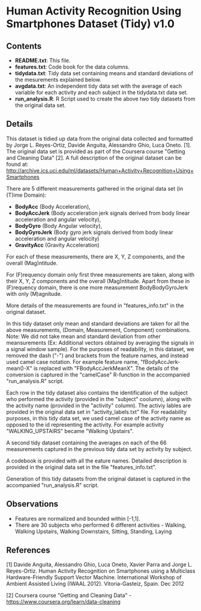 # Human Activity Recognition Using Smartphones Dataset (Tidy) v1.0

## Contents
- **README.txt**: This file.
- **features.txt**: Code book for the data columns.
- **tidydata.txt**: Tidy data set containing means and standard deviations of the mesurements explained below.
- **avgdata.txt**: An independent tidy data set with the average of each variable for each activity and each subject in the tidydata.txt data set.
- **run_analysis.R**: R Script used to create the above two tidy datasets from the original data set.

## Details
This dataset is tidied up data from the original data collected and formatted by Jorge L. Reyes-Ortiz, Davide Anguita, Alessandro Ghio, Luca Oneto. [1].  The original data set is provided as part of the Coursera course "Getting and Cleaning Data" [2].  A full description of the original dataset can be found at: <http://archive.ics.uci.edu/ml/datasets/Human+Activity+Recognition+Using+Smartphones>

There are 5 different measurements gathered in the original data set (in (T)ime Domain):

- **BodyAcc** (Body Acceleration),
- **BodyAccJerk** (Body acceleration jerk signals derived from body linear acceleration and angular velocity),
- **BodyGyro** (Body Angular velocity),
- **BodyGyroJerk** (Body gyro jerk signals derived from body linear acceleration and angular velocity)
- **GravityAcc** (Gravity Acceleration)
	
For each of these measurements, there are X, Y, Z components, and the overall (Mag)ntitude.

For (F)requency domain only first three measurements are taken, along with their X, Y, Z components and the overall (Mag)ntitude.  Apart from these in (F)requency domain, there is one more measurement BodyBodyGyroJerk with only (M)agnitude.

More details of the measurements are found in "features_info.txt" in the original dataset.

In this tidy dataset only mean and standard deviations are taken for all the above measurements, (Domain, Measurement, Component) combinations.  Note: We did not take mean and standard deviation from other meansurements (Ex: Additional vectors obtained by averaging the signals in a signal window sample).  For the purposes of readability, in this dataset, we removed the dash ("-") and brackets from the feature names, and instead used camel case notation.  For example feature name, "fBodyAccJerk-mean()-X" is replaced with "FBodyAccJerkMeanX".  The details of the conversion is captured in the "camelCase" R-function in the accompanied "run_analysis.R" script.

Each row in the tidy dataset also contains the identification of the subject who performed the activity (provided in the "subject" coolumn), along with the activity name (provided in the "activity" column).  The activiy lables are provided in the original data set in "activity_labels.txt" file.  For readability purposes, in this tidy data set, we used camel case of the activity name as opposed to the id representing the activity.  For example activity "WALKING_UPSTAIRS" became "Walking Upstairs".

A second tidy dataset containing the averages on each of the 66 measurements captured in the previous tidy data set by activity by subject.

A codebook is provided with all the eature names.  Detailed description is provided in the original data set in the file "features_info.txt".

Generation of this tidy datasets from the original dataset is captured in the accompanied "run_analysis.R" script.

## Observations
- Features are normalized and bounded within [-1,1].
- There are 30 subjects who performed 6 different activities - Walking, Walking Upstairs, Walking Downstairs, Sitting, Standing, Laying

## References
[1] Davide Anguita, Alessandro Ghio, Luca Oneto, Xavier Parra and Jorge L. Reyes-Ortiz. Human Activity Recognition on Smartphones using a Multiclass Hardware-Friendly Support Vector Machine. International Workshop of Ambient Assisted Living (IWAAL 2012). Vitoria-Gasteiz, Spain. Dec 2012

[2] Coursera course "Getting and Cleaning Data" - <https://www.coursera.org/learn/data-cleaning>